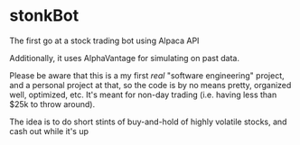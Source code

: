 # stonkBot
The first go at a stock trading bot using Alpaca API

Additionally, it uses AlphaVantage for simulating on past data.

Please be aware that this is a my first _real_ "software engineering" project, and a personal project at that, so the code is by no means pretty, organized well, optimized, etc. It's meant for non-day trading (i.e. having less than $25k to throw around).

The idea is to do short stints of buy-and-hold of highly volatile stocks, and cash out while it's up
